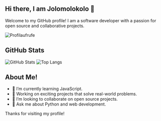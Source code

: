 ## Hi there, I am Jolomolokolo 👋

Welcome to my GitHub profile! I am a software developer with a passion for open source and collaborative projects.

![Profilaufrufe](https://komarev.com/ghpvc/?username=jolomolokolo)

## GitHub Stats

![GitHub Stats](https://github-readme-stats.vercel.app/api?username=jolomolokolo&show_icons=true&theme=radical)
![Top Langs](https://github-readme-stats.vercel.app/api/top-langs/?username=jolomolokolo&layout=compact&theme=radical)


<!-- ## GitHub Activity

![GitHub Activity Graph](https://activity-graph.herokuapp.com/graph?username=jolomolokolo&theme=dracula) -->

## About Me!

- 🌱 I’m currently learning JavaScript.
- 💼 Working on exciting projects that solve real-world problems.
- 👯 I’m looking to collaborate on open source projects.
- 💬 Ask me about Python and web development.

Thanks for visiting my profile!








<!--
**Jolomolokolo/jolomolokolo** is a ✨ _special_ ✨ repository because its `README.md` (this file) appears on your GitHub profile.

Here are some ideas to get you started:

- 🔭 I’m currently working on ...
- 🌱 I’m currently learning ...
- 👯 I’m looking to collaborate on ...
- 🤔 I’m looking for help with ...
- 💬 Ask me about ...
- 📫 How to reach me: ...
- 😄 Pronouns: ...
- ⚡ Fun fact: ...
-->
